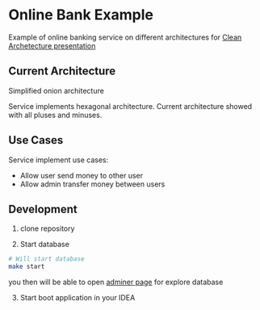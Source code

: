 # Online Bank Example

Example of online banking service on different architectures for [Clean Archetecture presentation](https://slides.com/leovs09/deck/fullscreen)


## Current Architecture

Simplified onion architecture

Service implements hexagonal architecture. 
Current architecture showed with all pluses and minuses.

## Use Cases

Service implement use cases:
* Allow user send money to other user
* Allow admin transfer money between users

## Development

1) clone repository

2) Start database
```bash
# Will start database
make start
```

you then will be able to open [adminer page](http://localhost:8080/?pgsql=localhost%3A5432&username=postgres&db=bank&ns=public)
for explore database

3) Start boot application in your IDEA
